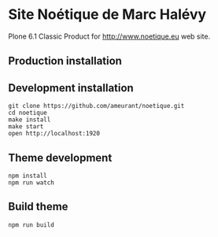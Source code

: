 # Site Noétique de Marc Halévy

Plone 6.1 Classic Product for http://www.noetique.eu web site.

## Production installation

## Development installation

    git clone https://github.com/ameurant/noetique.git
    cd noetique
    make install
    make start
    open http://localhost:1920


## Theme development

    npm install
    npm run watch

## Build theme

    npm run build
